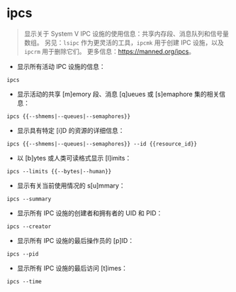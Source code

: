 # ipcs

> 显示关于 System V IPC 设施的使用信息：共享内存段、消息队列和信号量数组。
> 另见：`lsipc` 作为更灵活的工具，`ipcmk` 用于创建 IPC 设施，以及 `ipcrm` 用于删除它们。
> 更多信息：<https://manned.org/ipcs>。

- 显示所有活动 IPC 设施的信息：

`ipcs`

- 显示活动的共享 [m]emory 段、消息 [q]ueues 或 [s]emaphore 集的相关信息：

`ipcs {{--shmems|--queues|--semaphores}}`

- 显示具有特定 [i]D 的资源的详细信息：

`ipcs {{--shmems|--queues|--semaphores}} --id {{resource_id}}`

- 以 [b]ytes 或人类可读格式显示 [l]imits：

`ipcs --limits {{--bytes|--human}}`

- 显示有关当前使用情况的 s[u]mmary：

`ipcs --summary`

- 显示所有 IPC 设施的创建者和拥有者的 UID 和 PID：

`ipcs --creator`

- 显示所有 IPC 设施的最后操作员的 [p]ID：

`ipcs --pid`

- 显示所有 IPC 设施的最后访问 [t]imes：

`ipcs --time`